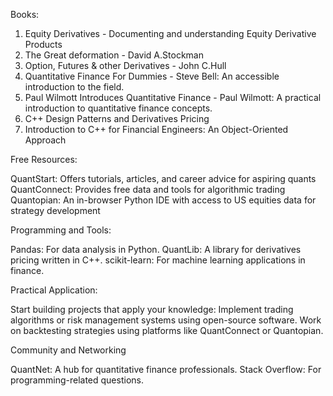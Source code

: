 Books:

1. Equity Derivatives - Documenting and understanding Equity Derivative Products
2. The Great deformation - David A.Stockman
3. Option, Futures & other Derivatives - John C.Hull
4. Quantitative Finance For Dummies - Steve Bell: An accessible introduction to the field.
5. Paul Wilmott Introduces Quantitative Finance - Paul Wilmott: A practical introduction to quantitative finance concepts.
6. C++ Design Patterns and Derivatives Pricing
7. Introduction to C++ for Financial Engineers: An Object-Oriented Approach

Free Resources:

QuantStart: Offers tutorials, articles, and career advice for aspiring quants 
QuantConnect: Provides free data and tools for algorithmic trading 
Quantopian: An in-browser Python IDE with access to US equities data for strategy development 

Programming and Tools:

Pandas: For data analysis in Python.
QuantLib: A library for derivatives pricing written in C++.
scikit-learn: For machine learning applications in finance.

Practical Application:

Start building projects that apply your knowledge:
Implement trading algorithms or risk management systems using open-source software.
Work on backtesting strategies using platforms like QuantConnect or Quantopian.

Community and Networking

QuantNet: A hub for quantitative finance professionals.
Stack Overflow: For programming-related questions.
